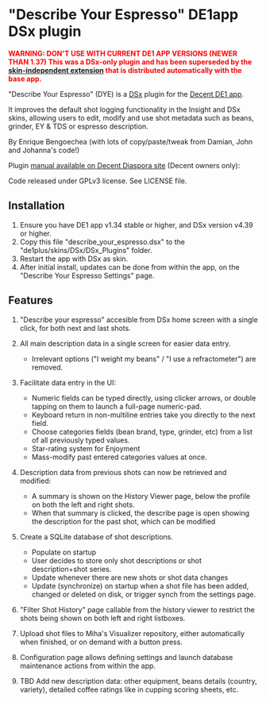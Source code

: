# "Describe Your Espresso" DE1app DSx plugin

<span style="color:red">**WARNING: DON'T USE WITH CURRENT DE1 APP VERSIONS (NEWER THAN 1.37) This was a DSx-only plugin and has been superseded by the [skin-independent extension](https://github.com/ebengoechea/de1app_plugin_DYE) that is distributed automatically with the base app.**</span>

"Describe Your Espresso" (DYE) is a [DSx](https://www.diy.brakel.com.au/dsx/) plugin for the [Decent DE1 app](https://github.com/decentespresso/de1app).

It improves the default shot logging functionality in the Insight and DSx skins, allowing users to edit, modify and use shot metadata such as beans, grinder, EY & TDS or espresso description.

By Enrique Bengoechea (with lots of copy/paste/tweak from Damian, John and Johanna's code!)

Plugin [manual available on Decent Diaspora site](https://3.basecamp.com/3671212/buckets/7351439/documents/3344125879) (Decent owners only): 

Code released under GPLv3 license. See LICENSE file.

## Installation

1. Ensure you have DE1 app v1.34 stable or higher, and DSx version v4.39 or higher.
2. Copy this file "describe_your_espresso.dsx" to the "de1plus/skins/DSx/DSx_Plugins" folder.
3. Restart the app with DSx as skin.
4. After initial install, updates can be done from within the app, on the "Describe Your Espresso Settings" page.

## Features

1. "Describe your espresso" accesible from DSx home screen with a single click, for both next and last shots.

2. All main description data in a single screen for easier data entry.
    - Irrelevant options ("I weight my beans" / "I use a refractometer") are removed.
    
3. Facilitate data entry in the UI:
    - Numeric fields can be typed directly, using clicker arrows, or double tapping on them to launch a full-page numeric-pad.
    - Keyboard return in non-multiline entries take you directly to the next field.
    - Choose categories fields (bean brand, type, grinder, etc) from a list of all previously typed values.
    - Star-rating system for Enjoyment
    - Mass-modify past entered categories values at once.
    
4. Description data from previous shots can now be retrieved and modified:
    - A summary is shown on the History Viewer page, below the profile on both the left and right shots.
    - When that summary is clicked, the describe page is open showing the description for the past shot, which can be modified

5. Create a SQLite database of shot descriptions.
    - Populate on startup
    - User decides to store only shot descriptions or shot description+shot series.
    - Update whenever there are new shots or shot data changes
    - Update (synchronize) on startup when a shot file has been added, changed or deleted on disk, or trigger synch from the settings page.
    
6. "Filter Shot History" page callable from the history viewer to restrict the shots being shown on both 
left and right listboxes.

7. Upload shot files to Miha's Visualizer repository, either automatically when finished, or on demand with a button press. 

8. Configuration page allows defining settings and launch database maintenance actions from within the app. 

9. TBD Add new description data: other equipment, beans details (country, variety), detailed coffee ratings like
		in cupping scoring sheets, etc.
